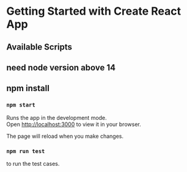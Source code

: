 # Getting Started with Create React App


## Available Scripts

## need node version above 14

## npm install 

### `npm start`

Runs the app in the development mode.\
Open [http://localhost:3000](http://localhost:3000) to view it in your browser.

The page will reload when you make changes.

### `npm run test`

to run the test cases.


